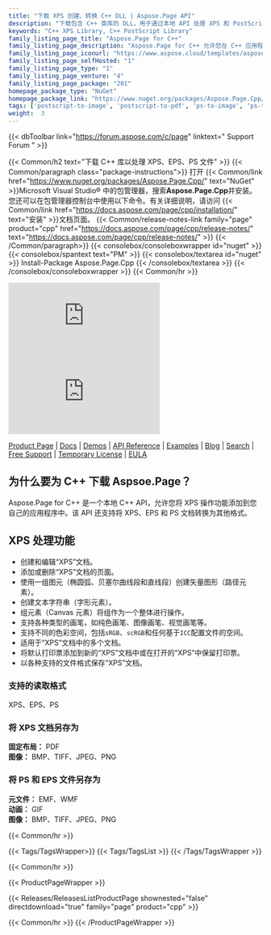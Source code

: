 ```yaml
---
title: "下载 XPS 创建、转换 C++ DLL | Aspose.Page API"
description: "下载包含 C++ 类库的 DLL，用于通过本地 API 处理 XPS 和 PostScript 文档。添加文本、图像、页面、渐变、网格。转换 XPS。"
keywords: "C++ XPS Library, C++ PostScript Library"
family_listing_page_title: "Aspose.Page for C++"
family_listing_page_description: "Aspose.Page for C++ 允许您在 C++ 应用程序中使用 XPS 和 EPS/PS 文档。它允许您创建、编辑和保存现有的以及新的 XPS 文档。此外，它还允许您将 XPS 和 EPS 文档转换为 PDF 和不同类型的图像。它可用于开发应用程序以处理 XPS 和 EPS 文档并将其转换为其他几种格式，例如 PDF、JPEG、BMP、TIFF 等。该 API 在用户友好的高级 API 调用中公开 XPS 和 EPS 文件的内部文件格式，使您可以轻松专注于应用程序开发。"
family_listing_page_iconurl: "https://www.aspose.cloud/templates/aspose/App_Themes/V3/images/page/272x272/aspose_page-for-cpp.png"
family_listing_page_selfHosted: "1"
family_listing_page_type: "1"
family_listing_page_venture: "4"
family_listing_page_package: "201"
homepage_package_type: "NuGet"
homepage_package_link: "https://www.nuget.org/packages/Aspose.Page.Cpp/"
tags: ['postscript-to-image', 'postscript-to-pdf', 'ps-to-image', 'ps-to-pdf', 'xps-to-bmp', 'xps-to-image', 'xps-to-jpeg', 'xps-to-pdf', 'xps-to-png', 'xps-to-tiff']
weight:  3
---
```


{{< dbToolbar link="https://forum.aspose.com/c/page" linktext=" Support Forum " >}}

{{< Common/h2 text="下载 C++ 库以处理 XPS、EPS、PS 文件"  >}}
{{< Common/paragraph class="package-instructions">}}
打开
{{< Common/link href="https://www.nuget.org/packages/Aspose.Page.Cpp/" text="NuGet"  >}}Microsoft Visual Studio® 中的包管理器，搜索<b>Aspose.Page.Cpp</b>并安装。您还可以在包管理器控制台中使用以下命令。有关详细说明，请访问
{{< Common/link href="https://docs.aspose.com/page/cpp/installation/" text="安装"  >}}文档页面。
{{< Common/release-notes-link family="page" product="cpp" href="https://docs.aspose.com/page/cpp/release-notes/" text="https://docs.aspose.com/page/cpp/release-notes/"  >}}
{{< /Common/paragraph>}}
{{< consolebox/consoleboxwrapper id="nuget" >}}
       {{< consolebox/spantext text="PM" >}}
       {{< consolebox/textarea id="nuget" >}} Install-Package Aspose.Page.Cpp {{< /consolebox/textarea >}}
{{< /consolebox/consoleboxwrapper >}}
{{< Common/hr >}}

![Nuget](https://img.shields.io/nuget/v/Aspose.page.Cpp) ![Nuget](https://img.shields.io/nuget/dt/Aspose.page.Cpp?label=nuget%20downloads)

[Product Page](https://products.aspose.com/page/cpp/) | [Docs](https://docs.aspose.com/page/cpp/) | [Demos](https://products.aspose.app/page/family) | [API Reference](https://reference.aspose.com/page/cpp) | [Examples](https://github.com/aspose-page/Aspose.Page-for-C) | [Blog](https://blog.aspose.com/category/page/) | [Search](https://search.aspose.com/) | [Free Support](https://forum.aspose.com/c/page) | [Temporary License](https://purchase.aspose.com/temporary-license) | [EULA](https://about.aspose.com/legal/eula/)

## 为什么要为 C++ 下载 Aspsoe.Page？

Aspose.Page for C++ 是一个本地 C++ API，允许您将 XPS 操作功能添加到您自己的应用程序中。该 API 还支持将 XPS、EPS 和 PS 文档转换为其他格式。

## XPS 处理功能

- 创建和编辑“XPS”文档。
- 添加或删除“XPS”文档的页面。
- 使用一组图元（椭圆弧、贝塞尔曲线段和直线段）创建矢量图形（路径元素）。
- 创建文本字符串（字形元素）。
- 组元素（Canvas 元素）将组作为一个整体进行操作。
- 支持各种类型的画笔，如纯色画笔、图像画笔、视觉画笔等。
- 支持不同的色彩空间，包括`sRGB`、`scRGB`和任何基于`ICC`配置文件的空间。
- 适用于“XPS”文档中的多个文档。
- 将默认打印票添加到新的“XPS”文档中或在打开的“XPS”中保留打印票。
- 以各种支持的文件格式保存“XPS”文档。

### 支持的读取格式

XPS、EPS、PS

### 将 XPS 文档另存为

**固定布局：** PDF\
**图像：** BMP、TIFF、JPEG、PNG

### 将 PS 和 EPS 文件另存为

**元文件：** EMF、WMF\
**动画：** GIF\
**图像：** BMP、TIFF、JPEG、PNG

{{< Common/hr >}}

{{< Tags/TagsWrapper>}}
 {{< Tags/TagsList >}}
{{< /Tags/TagsWrapper >}}

{{< Common/hr >}}

{{< ProductPageWrapper >}}
<!-- ReleasesListProductPage-->
   {{< Releases/ReleasesListProductPage shownested="false"  directdownload="true" family="page" product="cpp" >}}
<!-- /ReleasesListProductPage-->
{{< Common/hr >}}
{{< /ProductPageWrapper >}}

